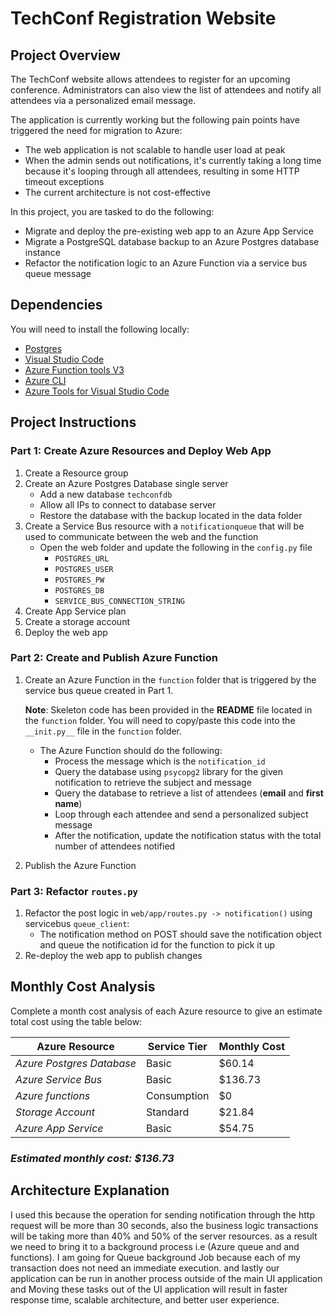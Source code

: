 # TechConf Registration Website

## Project Overview

The TechConf website allows attendees to register for an upcoming conference. Administrators can also view the list of attendees and notify all attendees via a personalized email message.

The application is currently working but the following pain points have triggered the need for migration to Azure:

- The web application is not scalable to handle user load at peak
- When the admin sends out notifications, it's currently taking a long time because it's looping through all attendees, resulting in some HTTP timeout exceptions
- The current architecture is not cost-effective

In this project, you are tasked to do the following:

- Migrate and deploy the pre-existing web app to an Azure App Service
- Migrate a PostgreSQL database backup to an Azure Postgres database instance
- Refactor the notification logic to an Azure Function via a service bus queue message

## Dependencies

You will need to install the following locally:

- [Postgres](https://www.postgresql.org/download/)
- [Visual Studio Code](https://code.visualstudio.com/download)
- [Azure Function tools V3](https://docs.microsoft.com/en-us/azure/azure-functions/functions-run-local?tabs=windows%2Ccsharp%2Cbash#install-the-azure-functions-core-tools)
- [Azure CLI](https://docs.microsoft.com/en-us/cli/azure/install-azure-cli?view=azure-cli-latest)
- [Azure Tools for Visual Studio Code](https://marketplace.visualstudio.com/items?itemName=ms-vscode.vscode-node-azure-pack)

## Project Instructions

### Part 1: Create Azure Resources and Deploy Web App

1. Create a Resource group
2. Create an Azure Postgres Database single server
   - Add a new database `techconfdb`
   - Allow all IPs to connect to database server
   - Restore the database with the backup located in the data folder
3. Create a Service Bus resource with a `notificationqueue` that will be used to communicate between the web and the function
   - Open the web folder and update the following in the `config.py` file
     - `POSTGRES_URL`
     - `POSTGRES_USER`
     - `POSTGRES_PW`
     - `POSTGRES_DB`
     - `SERVICE_BUS_CONNECTION_STRING`
4. Create App Service plan
5. Create a storage account
6. Deploy the web app

### Part 2: Create and Publish Azure Function

1. Create an Azure Function in the `function` folder that is triggered by the service bus queue created in Part 1.

   **Note**: Skeleton code has been provided in the **README** file located in the `function` folder. You will need to copy/paste this code into the `__init.py__` file in the `function` folder.

   - The Azure Function should do the following:
     - Process the message which is the `notification_id`
     - Query the database using `psycopg2` library for the given notification to retrieve the subject and message
     - Query the database to retrieve a list of attendees (**email** and **first name**)
     - Loop through each attendee and send a personalized subject message
     - After the notification, update the notification status with the total number of attendees notified

2. Publish the Azure Function

### Part 3: Refactor `routes.py`

1. Refactor the post logic in `web/app/routes.py -> notification()` using servicebus `queue_client`:
   - The notification method on POST should save the notification object and queue the notification id for the function to pick it up
2. Re-deploy the web app to publish changes

## Monthly Cost Analysis

Complete a month cost analysis of each Azure resource to give an estimate total cost using the table below:

| Azure Resource            | Service Tier | Monthly Cost |
| ------------------------- | ------------ | ------------ |
| _Azure Postgres Database_ | Basic        | $60.14       |
| _Azure Service Bus_       | Basic        | $136.73      |
| _Azure functions_         | Consumption  | $0           |
| _Storage Account_         | Standard     | $21.84       |
| _Azure App Service_       | Basic        | $54.75       |

### _Estimated monthly cost: $136.73_

## Architecture Explanation

I used this because the operation for sending notification through the http request will be more than 30 seconds, also the business logic transactions will be taking more than 40% and 50% of the server resources. as a result we need to bring it to a background process i.e (Azure queue and and functions). I am going for Queue background Job because each of my transaction does not need an immediate execution. and lastly our application can be run in another process outside of the main UI application and Moving these tasks out of the UI application will result in faster response time, scalable architecture, and better user experience.
